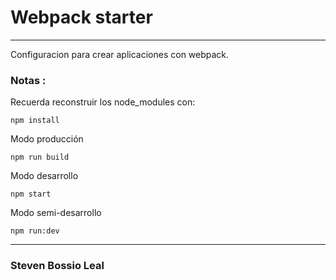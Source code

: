 # Webpack starter
___

Configuracion para crear aplicaciones con webpack.

### Notas : 

Recuerda reconstruir los node_modules con: 
```
npm install
```

Modo producción 
```
npm run build
```

Modo desarrollo 
```
npm start
```

Modo semi-desarrollo 
```
npm run:dev
```

___

### Steven Bossio Leal